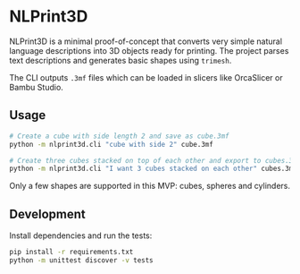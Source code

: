 # NLPrint3D

NLPrint3D is a minimal proof-of-concept that converts very simple natural
language descriptions into 3D objects ready for printing. The project parses
text descriptions and generates basic shapes using `trimesh`.

The CLI outputs `.3mf` files which can be loaded in slicers like OrcaSlicer or
Bambu Studio.

## Usage

```bash
# Create a cube with side length 2 and save as cube.3mf
python -m nlprint3d.cli "cube with side 2" cube.3mf

# Create three cubes stacked on top of each other and export to cubes.3mf
python -m nlprint3d.cli "I want 3 cubes stacked on each other" cubes.3mf
```

Only a few shapes are supported in this MVP: cubes, spheres and cylinders.

## Development

Install dependencies and run the tests:

```bash
pip install -r requirements.txt
python -m unittest discover -v tests
```
